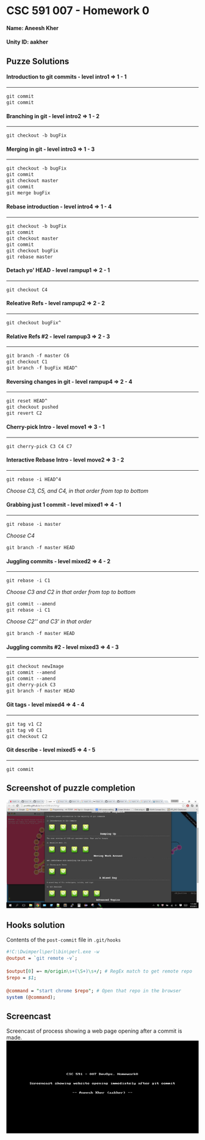 # CSC 591 007 - Homework 0
#### Name: Aneesh Kher
#### Unity ID: aakher

## Puzze Solutions

#### Introduction to git commits - level intro1 => 1 - 1
---
    git commit  
    git commit  

#### Branching in git - level intro2 => 1 - 2
---
    git checkout -b bugFix  

#### Merging in git - level intro3 => 1 - 3
---
    git checkout -b bugFix  
    git commit  
    git checkout master  
    git commit  
    git merge bugFix  

	
#### Rebase introduction - level intro4 => 1 - 4
---  
    git checkout -b bugFix  
    git commit  
    git checkout master  
    git commit  
    git checkout bugFix  
    git rebase master  

#### Detach yo' HEAD - level rampup1 => 2 - 1
---  
    git checkout C4  

#### Releative Refs - level rampup2 => 2 - 2
---
    git checkout bugFix^  

#### Relative Refs #2 - level rampup3 => 2 - 3
---
    git branch -f master C6  
    git checkout C1  
    git branch -f bugFix HEAD^  

#### Reversing changes in git - level rampup4 => 2 - 4
---
    git reset HEAD^  
    git checkout pushed  
    git revert C2  

#### Cherry-pick Intro - level move1 => 3 - 1
---
    git cherry-pick C3 C4 C7  

#### Interactive Rebase Intro - level move2 => 3 - 2
---
    git rebase -i HEAD^4  
_Choose C3, C5, and C4, in that order from top to bottom_  

#### Grabbing just 1 commit - level mixed1 => 4 - 1
---
    git rebase -i master  
_Choose C4_  

    git branch -f master HEAD  

#### Juggling commits - level mixed2 => 4 - 2
---
    git rebase -i C1  
_Choose C3 and C2 in that order from top to bottom_  

    git commit --amend  
    git rebase -i C1  
_Choose C2'' and C3' in that order_  

    git branch -f master HEAD  

#### Juggling commits #2 - level mixed3 => 4 - 3
---
    git checkout newImage  
    git commit --amend  
    git commit --amend  
    git cherry-pick C3  
    git branch -f master HEAD  

#### Git tags - level mixed4 => 4 - 4
---
    git tag v1 C2  
    git tag v0 C1  
    git checkout C2  

#### Git describe - level mixed5 => 4 - 5
---
    git commit  


## Screenshot of puzzle completion
![Puzzle screenshot](https://github.com/aneeshkher/HW/blob/master/PuzzleScreenshot.png)

## Hooks solution
Contents of the `post-commit` file in `.git/hooks`  

```perl
#!C:\Dwimperl\perl\bin\perl.exe -w  
@output = `git remote -v`; 

$output[0] =~ m/origin\s+(\S+)\s+/; # RegEx match to get remote repo  
$repo = $1;  

@command = "start chrome $repo"; # Open that repo in the browser
system (@command); 
```

## Screencast
Screencast of process showing a web page opening after a commit is made.  
![Screencast](https://github.com/aneeshkher/HW/blob/master/Screencast.gif)